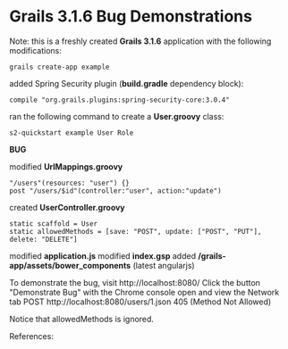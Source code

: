 # Grails 3.1.6 Bug Demonstrations

Note: this is a freshly created **Grails 3.1.6** application with the following modifications:

	grails create-app example

added Spring Security plugin (**build.gradle** dependency block):

	compile "org.grails.plugins:spring-security-core:3.0.4" 

ran the following command to create a **User.groovy** class:

	s2-quickstart example User Role

**BUG** 

modified **UrlMappings.groovy** 

	"/users"(resources: "user") {}
	post "/users/$id"(controller:"user", action:"update")

created **UserController.groovy** 

    static scaffold = User
    static allowedMethods = [save: "POST", update: ["POST", "PUT"], delete: "DELETE"]

modified **application.js** 
modified **index.gsp** 
added **/grails-app/assets/bower_components** (latest angularjs) 


To demonstrate the bug, visit http://localhost:8080/
Click the button "Demonstrate Bug" with the Chrome console open and view the Network tab
    POST http://localhost:8080/users/1.json 405 (Method Not Allowed)

Notice that allowedMethods is ignored.

References:

    
